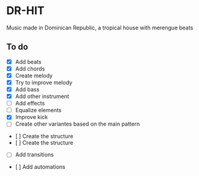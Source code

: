 # DR-HIT
Music made in Dominican Republic, a tropical house with merengue beats

## To do

- [x] Add beats
- [x] Add chords
- [x] Create melody
- [x] Try to improve melody
- [x] Add bass
- [x] Add other instrument
- [ ] Add effects
- [ ] Equalize elements
- [x] Improve kick
- [ ] Create other variantes based on the main pattern
- [ ] Create the structure
- [ ] Create the structure
- [ ] Add transitions
- [ ] Add automations